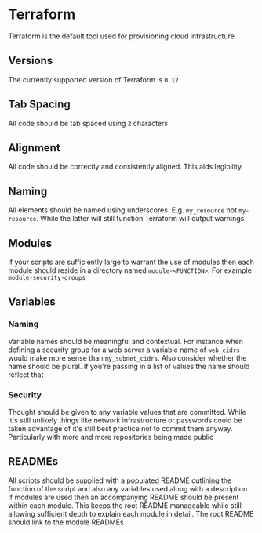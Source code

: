 # Terraform

Terraform is the default tool used for provisioning cloud infrastructure

## Versions
The currently supported version of Terraform is `0.12`

## Tab Spacing

All code should be tab spaced using `2` characters

## Alignment

All code should be correctly and consistently aligned. This aids legibility

## Naming

All elements should be named using underscores. E.g. `my_resource` not `my-resource`. While the latter will still function Terraform will output warnings

## Modules

If your scripts are sufficiently large to warrant the use of modules then each module should reside in a directory named `module-<FUNCTION>`. For example `module-security-groups`

## Variables

### Naming

Variable names should be meaningful and contextual. For instance when defining a security group for a web server a variable name of `web_cidrs` would make more sense than `my_subnet_cidrs`. Also consider whether the name should be plural. If you're passing in a list of values the name should reflect that

### Security

Thought should be given to any variable values that are committed. While it's still unlikely things like network infrastructure or passwords could be taken advantage of it's still best practice not to commit them anyway. Particularly with more and more repositories being made public

## READMEs

All scripts should be supplied with a populated README outlining the function of the script and also any variables used along with a description. If modules are used then an accompanying README should be present within each module. This keeps the root README manageable while still allowing sufficient depth to explain each module in detail. The root README should link to the module READMEs
